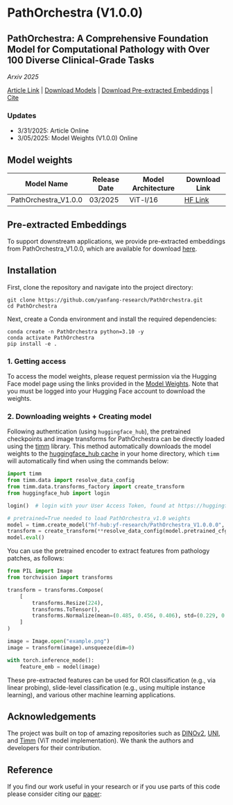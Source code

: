 # PathOrchestra (V1.0.0)

## PathOrchestra: A Comprehensive Foundation Model for Computational Pathology with Over 100 Diverse Clinical-Grade Tasks
*Arxiv 2025*

[Article Link](https://arxiv.org/abs/2503.24345) | [Download Models](#model-weights) | [Download Pre-extracted Embeddings](#pre-extracted-embeddings) | [Cite](#reference) 

### Updates
- 3/31/2025: Article Online
- 3/05/2025: Model Weights (V1.0.0) Online

## Model weights
| Model Name    | Release Date | Model Architecture | Download Link            |
|---------------------|--------------|---------------------|-------------------------------------------------------------|
| PathOrchestra_V1.0.0          |   03/2025        | ViT-l/16                 | [HF Link](https://huggingface.co/yf-research/PathOrchestra)  |

## Pre-extracted Embeddings
To support downstream applications, we provide pre-extracted embeddings from PathOrchestra_V1.0.0, which are available for download [here](XXXX).

## Installation
First, clone the repository and navigate into the project directory:
```shell
git clone https://github.com/yanfang-research/PathOrchestra.git
cd PathOrchestra
```
Next, create a Conda environment and install the required dependencies:
```shell
conda create -n PathOrchestra python=3.10 -y
conda activate PathOrchestra
pip install -e .
```

### 1. Getting access
To access the model weights, please request permission via the Hugging Face model page using the links provided in the [Model Weights]([#model-weights]). Note that you must be logged into your Hugging Face account to download the weights.

### 2. Downloading weights + Creating model
Following authentication (using ```huggingface_hub```), the pretrained checkpoints and image transforms for PathOrchestra can be directly loaded using the [timm](https://huggingface.co//github/hub/en/timm) library. This method automatically downloads the model weights to the [huggingface_hub cache](https://huggingface.co//github/huggingface_hub/en/guides/manage-cache) in your home directory, which ```timm``` will automatically find when using the commands below:

```python
import timm
from timm.data import resolve_data_config
from timm.data.transforms_factory import create_transform
from huggingface_hub import login

login()  # login with your User Access Token, found at https://huggingface.co/settings/tokens

# pretrained=True needed to load PathOrchestra_v1.0 weights 
model = timm.create_model("hf-hub:yf-research/PathOrchestra_V1.0.0.0", pretrained=True, init_values=1e-5, dynamic_img_size=True)
transform = create_transform(**resolve_data_config(model.pretrained_cfg, model=model))
model.eval()
```
You can use the pretrained encoder to extract features from pathology patches, as follows:
```python
from PIL import Image
from torchvision import transforms

transform = transforms.Compose(
    [
        transforms.Resize(224),
        transforms.ToTensor(),
        transforms.Normalize(mean=(0.485, 0.456, 0.406), std=(0.229, 0.224, 0.225)),
    ]
)

image = Image.open("example.png")
image = transform(image).unsqueeze(dim=0) 

with torch.inference_mode():
    feature_emb = model(image) 
```
These pre-extracted features can be used for ROI classification (e.g., via linear probing), slide-level classification (e.g., using multiple instance learning), and various other machine learning applications.

## Acknowledgements
The project was built on top of amazing repositories such as [DINOv2](https://github.com/facebookresearch/dinov2), [UNI](https://github.com/mahmoodlab/UNI),  and [Timm](https://github.com/huggingface/pytorch-image-models/) (ViT model implementation). We thank the authors and developers for their contribution. 

## Reference
If you find our work useful in your research or if you use parts of this code please consider citing our [paper](https://arxiv.org/abs/2503.24345):

